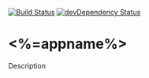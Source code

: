 [![Build Status](https://travis-ci.org/<%=answers.ghorg%>/<%=appname%>.svg?branch=master)](https://travis-ci.org/<%=answers.ghorg%>/<%=appname%>)
[![devDependency Status](https://david-dm.org/<%=answers.ghorg%>/<%=appname%>/dev-status.svg)](https://david-dm.org/<%=answers.ghorg%>/<%=appname%>#info=devDependencies)

<%=appname%>
==============

Description
